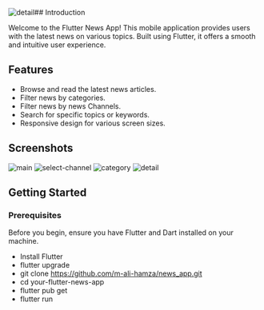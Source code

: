 ![detail](https://github.com/m-ali-hamza/news_app/assets/144528212/551514b9-942f-40c4-8ad6-49408c499c21)## Introduction

Welcome to the Flutter News App! This mobile application provides users with the latest news on various topics. Built using Flutter, it offers a smooth and intuitive user experience.

## Features

- Browse and read the latest news articles.
- Filter news by categories.
- Filter news by news Channels.
- Search for specific topics or keywords.
- Responsive design for various screen sizes.

## Screenshots

![main](https://github.com/m-ali-hamza/news_app/assets/144528212/81d49abe-bdde-469f-943f-16edbc069ab9)
![select-channel](https://github.com/m-ali-hamza/news_app/assets/144528212/3678ed21-69ba-4a4e-b110-2e78c0959851)
![category](https://github.com/m-ali-hamza/news_app/assets/144528212/e79ec438-3b83-4416-b58c-4c9d9dca4775)
![detail](https://github.com/m-ali-hamza/news_app/assets/144528212/69e660f7-7eda-4574-8ee0-07b507705c8e)


## Getting Started

### Prerequisites

Before you begin, ensure you have Flutter and Dart installed on your machine.

- Install Flutter
- flutter upgrade
- git clone https://github.com/m-ali-hamza/news_app.git
- cd your-flutter-news-app
- flutter pub get
- flutter run
